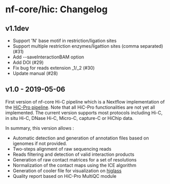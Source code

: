 # nf-core/hic: Changelog

## v1.1dev

* Support 'N' base motif in restriction/ligation sites
* Support multiple restriction enzymes/ligattion sites (comma separated) (#31)
* Add --saveInteractionBAM option
* Add DOI (#29)
* Fix bug for reads extension _1/_2 (#30)
* Update manual (#28)

## v1.0 - 2019-05-06

First version of nf-core Hi-C pipeline which is a Nextflow implementation of the [HiC-Pro pipeline](https://github.com/nservant/HiC-Pro/).
Note that all HiC-Pro functionalities are not yet all implemented.
The current version supports most protocols including Hi-C, in situ Hi-C, DNase Hi-C, Micro-C, capture-C or HiChip data.

In summary, this version allows :

* Automatic detection and generation of annotation files based on igenomes if not provided.
* Two-steps alignment of raw sequencing reads
* Reads filtering and detection of valid interaction products
* Generation of raw contact matrices for a set of resolutions
* Normalization of the contact maps using the ICE algorithm
* Generation of cooler file for visualization on [higlass](https://higlass.io/)
* Quality report based on HiC-Pro MultiQC module
